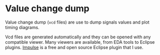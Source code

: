 # Value change dump

Value change dump (`vcd` files) are use to dump signals values and plot timing diagrams.

Vcd files are generated automatically and they can be opened with any compatible viewer. Many viewers are available, from EDA tools to Eclipse plugins.
[Impulse](http://toem.de/index.php/projects/impulse) is a free and open source Eclipse plugin that I use.